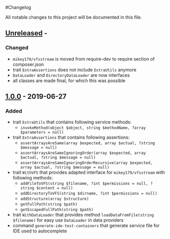 #Changelog

All notable changes to this project will be documented in this file.

## [Unreleased] - 
### Changed
- `mikey179/vfsstream` is moved from require-dev to require section of composer.json
- trait `ExtraAssertions` does not include `ExtraUtils` anymore
- `DataLoader` and `DirectoryDataLoader` are now interfaces
- all classes are made final, for which this was possible


## [1.0.0] - 2019-06-27
### Added
- trait `ExtraUtils` that contains following service methods:
  - `invokeMethod(object $object, string $methodName, ?array $parameters = null)`
- trait `ExtraAssertions` that contains following assertions:
  - `assertArraysAreSame(array $expected, array $actual, ?string $message = null)`
  - `assertArraysAreSameIgnoringOrder(array $expected, array $actual, ?string $message = null)`
  - `assertArraysAreSameIgnoringOrderRecursive(array $expected, array $actual, ?string $message = null)`
- trait `WithVFS` that provides adapted interface for `mikey179/vfsstream` with following methods:
  - `addFileToVFS(string $filename, ?int $permissions = null, ?string $content = null)`
  - `addDirectoryToVFS(string $dirname, ?int $permissions = null)`
  - `addStructure(array $structure)`
  - `getFullPath(string $path)`
  - `getEscapedFullPath(string $path)`
- trait `WithDataLoader` that provides method `loadDataFromFile(string $filename)` for easy use `DataLoader` in data
  providers
- command `generate-ide-test-containers` that generate service file for IDE used to autocomplete

[Unreleased]: https://github.com/raptor-mvk/test-utils/compare/v1.0.0...HEAD
[1.0.0]: https://github.com/raptor-mvk/test-utils/releases/tag/v1.0.0
